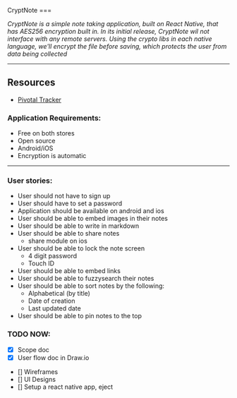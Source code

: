 CryptNote ===

  _CryptNote is a simple note taking application, built on React Native, that has AES256 encryption built in. In its initial release, CryptNote wil not interface with any remote servers. Using the crypto libs in each native language, we'll encrypt the file before saving, which protects the user from data being collected_


---

## Resources

  * [Pivotal Tracker](https://www.pivotaltracker.com/n/projects/2125802)

### Application Requirements:


* Free on both stores
* Open source
* Android/iOS
* Encryption is automatic  

---

### User stories:

  * User should not have to sign up
  * User should have to set a password
  * Application should be available on android and ios
  * User should be able to embed images in their notes
  * User should be able to write in markdown
  * User should be able to share notes
    - share module on ios
  * User should be able to lock the note screen
    - 4 digit password
    - Touch ID
  * User should be able to embed links
  * User should be able to fuzzysearch their notes
  * User should be able to sort notes by the following:
    - Alphabetical (by title)
    - Date of creation
    - Last updated date
  * User should be able to pin notes to the top

### TODO NOW:

- [x] Scope doc
- [x] User flow doc in Draw.io
- [] Wireframes
- [] UI Designs
- [] Setup a react native app, eject

